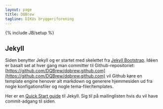 ```yaml
---
layout: page
title: DQBrew
tagline: DIKUs bryggeriforening
---
```

{% include JB/setup %}


Jekyll
------
Siden benytter Jekyll og er startet med skelettet fra
[Jekyll Bootstrap](http://jekyllbootstrap.com). Idéen er basalt set at
hver gang man committer til Github-repositoriet:
[https://github.com/DQBrew/dqbrew.github.com](https://github.com/DQBrew/dqbrew.github.com)
vil Github køre en template engine henover alt markdown og generere
hjemmesiden ud fra nogle konfigationsfiler og nogle tema-filer/templates.

Her er en
[Quick Start guide](http://jekyllbootstrap.com/usage/jekyll-quick-start.html)
til Jekyll. Sig til på mailinglisten hvis du vil have commit-adgang til siden. 

<!-- ## Update Author Attributes -->

<!-- In `_config.yml` remember to specify your own data: -->
    
<!--     title : My Blog =) -->
    
<!--     author : -->
<!--       name : Name Lastname -->
<!--       email : blah@email.test -->
<!--       github : username -->
<!--       twitter : username -->

<!-- The theme should reference these variables whenever needed. -->
    
<!-- ## Sample Posts -->

<!-- This blog contains sample posts which help stage pages and blog data. -->
<!-- When you don't need the samples anymore just delete the `_posts/core-samples` folder. -->

<!--     $ rm -rf _posts/core-samples -->

<!-- Here's a sample "posts list". -->

<!-- <ul class="posts"> -->
<!--   {% for post in site.posts %} -->
<!--     <li><span>{{ post.date | date_to_string }}</span> &raquo; <a href="{{ BASE_PATH }}{{ post.url }}">{{ post.title }}</a></li> -->
<!--   {% endfor %} -->
<!-- </ul> -->


